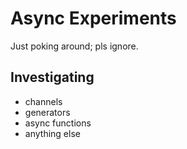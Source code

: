 # Async Experiments

Just poking around; pls ignore.

## Investigating

- channels
- generators
- async functions
- anything else
